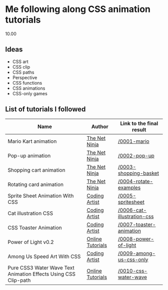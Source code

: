 # Me following along CSS animation tutorials

10.00

## Ideas

- CSS art
- CSS clip
- CSS paths
- Perspective
- CSS functions
- CSS animations
- CSS-only games

## List of tutorials I followed

| Name | Author | Link to the final result |
|----|----|----|
| Mario Kart animation | [The Net Ninja](https://www.youtube.com/watch?v=PjR97QzOrJM&list=PL4cUxeGkcC9iGYgmEd2dm3zAKzyCGDtM5&index=1) | [/0001-mario](/css-tests/0001-mario) |
| Pop-up animation | [The Net Ninja](https://www.youtube.com/watch?v=PjR97QzOrJM&list=PL4cUxeGkcC9iGYgmEd2dm3zAKzyCGDtM5&index=1) | [/0002-pop-up](/css-tests/0002-pop-up) |
| Shopping cart animation | [The Net Ninja](https://www.youtube.com/watch?v=PjR97QzOrJM&list=PL4cUxeGkcC9iGYgmEd2dm3zAKzyCGDtM5&index=1) | [/0003-shopping-basket](/css-tests//0003-shopping-basket) |
| Rotating card animation | [The Net Ninja](https://www.youtube.com/watch?v=PjR97QzOrJM&list=PL4cUxeGkcC9iGYgmEd2dm3zAKzyCGDtM5&index=1) | [/0004-rotate-examples](/css-tests/0004-rotate-examples) |among-us
| Sprite Sheet Animation With CSS | [Coding Artist](https://www.youtube.com/watch?v=d6yvhI83hFk) | [/0005-spritesheet](/css-tests/0005-spritesheet) |
| Cat illustration CSS | [Coding Artist](https://www.youtube.com/watch?v=W0uw0zGRwoQ&pp=ygUUY2F0IGlsbHVzdHJhdGlvbiBjc3M%3D) | [/0006-cat-illustration-css](/css-tests/0006-cat-illustration-css) |
| CSS Toaster Animation | [Coding Artist](https://www.youtube.com/watch?v=W0uw0zGRwoQ&pp=ygUUY2F0IGlsbHVzdHJhdGlvbiBjc3M%3D) | [/0007-toaster-animation](/css-tests/0007-toaster-animation) |
| Power of Light v0.2 | [Online Tutorials](https://www.youtube.com/watch?v=SHRcgP_IZHI&pp=ygUXcG93ZXIgb2YgbGlnaHQgaHRtbCBjc3M%3D) | [/0008-power-of-light](/css-tests/0008-power-of-light) |
| Among Us Speed Art With CSS | [Coding Artist](https://www.youtube.com/watch?v=JDI0zz2Waqw&list=PLNCevxogE3fjFTYBst-r1gvlCMsUSzjEU&index=1) | [/0009-among-us-css-only](/css-tests/0009-among-us-css-only) |
| Pure CSS3 Water Wave Text Animation Effects Using CSS Clip-path | [Online Tutorials](https://www.youtube.com/watch?v=Tf6qm5JMUXQ) | [/0010-css-water-wave](/css-tests/0010-css-water-wave) |